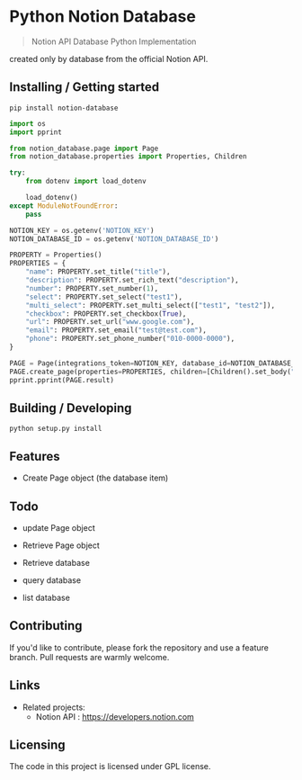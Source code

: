 #  Python Notion Database
> Notion API Database Python Implementation

created only by database from the official Notion API.

## Installing / Getting started

```shell
pip install notion-database
```

```python
import os
import pprint

from notion_database.page import Page
from notion_database.properties import Properties, Children

try:
    from dotenv import load_dotenv

    load_dotenv()
except ModuleNotFoundError:
    pass

NOTION_KEY = os.getenv('NOTION_KEY')
NOTION_DATABASE_ID = os.getenv('NOTION_DATABASE_ID')

PROPERTY = Properties()
PROPERTIES = {
    "name": PROPERTY.set_title("title"),
    "description": PROPERTY.set_rich_text("description"),
    "number": PROPERTY.set_number(1),
    "select": PROPERTY.set_select("test1"),
    "multi_select": PROPERTY.set_multi_select(["test1", "test2"]),
    "checkbox": PROPERTY.set_checkbox(True),
    "url": PROPERTY.set_url("www.google.com"),
    "email": PROPERTY.set_email("test@test.com"),
    "phone": PROPERTY.set_phone_number("010-0000-0000"),
}

PAGE = Page(integrations_token=NOTION_KEY, database_id=NOTION_DATABASE_ID)
PAGE.create_page(properties=PROPERTIES, children=[Children().set_body("hello world!")])
pprint.pprint(PAGE.result)
```

## Building / Developing

```shell
python setup.py install
```

## Features

* Create Page object (the database item)

## Todo

* update Page object 
* Retrieve Page object

* Retrieve database
* query database
* list database

 
## Contributing

If you'd like to contribute, please fork the repository and use a feature branch. Pull requests are warmly welcome.

## Links

- Related projects:
  - Notion API : https://developers.notion.com

## Licensing

The code in this project is licensed under GPL license.